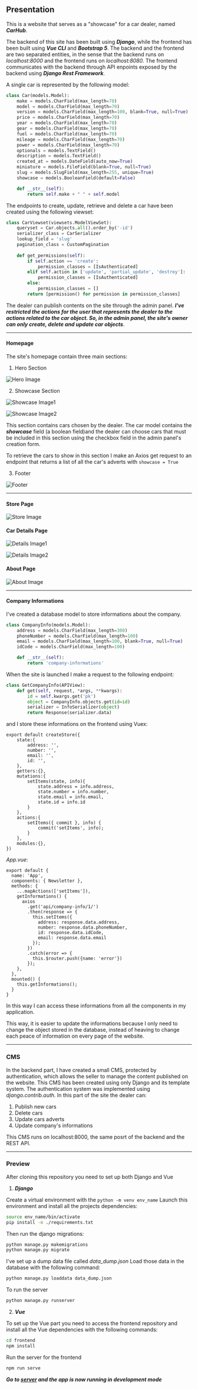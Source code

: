 ## Presentation 

This is a website that serves as a "showcase" for a car dealer, named ***CarHub***.

The backend of this site has been built using ***Django***, while the frontend has been built using ***Vue CLI*** and ***Bootstrap 5***. 
The backend and the frontend are two separated entities, in the sense that the backend runs on _localhost:8000_ and the frontend runs on _localhost:8080_. The frontend communicates with the backend through API enpoints exposed by the backend using ***Django Rest Framework***. 

A single car is represented by the following model: 

```Python
class Car(models.Model):
    make = models.CharField(max_length=70)
    model = models.CharField(max_length=70)
    version = models.CharField(max_length=100, blank=True, null=True)
    price = models.CharField(max_length=70)
    year = models.CharField(max_length=70)
    gear = models.CharField(max_length=70)
    fuel = models.CharField(max_length=70)
    mileage = models.CharField(max_length=70)
    power = models.CharField(max_length=70)
    optionals = models.TextField()
    description = models.TextField()
    created_at = models.DateField(auto_now=True)
    miniature = models.FileField(blank=True, null=True)
    slug = models.SlugField(max_length=255, unique=True)
    showcase = models.BooleanField(default=False)

    def __str__(self):
        return self.make + " " + self.model 
```

The endpoints to create, update, retrieve and delete a car have been created using the following viewset: 

```Python
class CarViewset(viewsets.ModelViewSet):
    queryset = Car.objects.all().order_by('-id')
    serializer_class = CarSerializer
    lookup_field = 'slug' 
    pagination_class = CustomPagination 
    
    def get_permissions(self):
        if self.action == 'create':
            permission_classes = [IsAuthenticated]
        elif self.action in ['update', 'partial_update', 'destroy']:
            permission_classes = [IsAuthenticated]
        else: 
            permission_classes = [] 
        return [permission() for permission in permission_classes]
```


The dealer can publish contents on the site through the admin panel. 
***I've restricted the actions for the user that represents the dealer to the actions related to the car object. So, in the admin panel, the site's owner can only create, delete and update car objects***. 

---

#### Homepage

The site's homepage contain three main sections: 

1. Hero Section

![Hero Image](https://i.imgur.com/G2u0kRz.png)

2. Showcase Section 

![Showcase Image1](https://i.imgur.com/0EFc5Tw.png)


![Showcase Image2](https://i.imgur.com/ZWYmvpq.png)

This section contains cars chosen by the dealer. 
The car model contains the ***showcase*** field (a boolean field)and the dealer can choose cars that must be included in this section using the checkbox field in the admin panel's creation form. 

To retrieve the cars to show in this section I make an Axios get request to an endpoint that returns a list of all the car's adverts with ```showcase = True``` 

3. Footer

![Footer](https://i.imgur.com/3wV2mBR.png)

---

#### Store Page 

![Store Image](https://i.imgur.com/BB0sxpW.png)

#### Car Details Page

![Details Image1](https://i.imgur.com/3dQnf9R.png)


![Details Image2](https://i.imgur.com/YlVuwvE.png)

#### About Page 

![About Image](https://i.imgur.com/0iAZXZE.png)

---

#### Company Informations

I've created a database model to store informations about the company. 

```Python
class CompanyInfo(models.Model):
    address = models.CharField(max_length=300)
    phoneNumber = models.CharField(max_length=100)
    email = models.CharField(max_length=100, blank=True, null=True)
    idCode = models.CharField(max_length=100)

    def __str__(self):
        return 'company-informations'
```

When the site is launched I make a request to the following endpoint: 

```Python
class GetCompanyInfo(APIView):
    def get(self, request, *args, **kwargs):
        id = self.kwargs.get('pk')
        object = CompanyInfo.objects.get(id=id)
        serializer = InfoSerializer(object)
        return Response(serializer.data)
```

and I store these informations on the frontend using Vuex: 

```JS
export default createStore({
    state:{
        address: '', 
        number: '', 
        email: '', 
        id: '', 
    }, 
    getters:{},
    mutations:{
        setItems(state, info){
            state.address = info.address, 
            state.number = info.number, 
            state.email = info.email, 
            state.id = info.id
        }
    },
    actions:{
        setItems({ commit }, info) {
            commit('setItems', info);
        }
    },
    modules:{},
})
```

_App.vue_:

```JS
export default {
  name: 'App',
  components: { Newsletter },
  methods: {
    ...mapActions(['setItems']),
    getInformations() {
      axios
        .get('api/company-info/1/')
        .then(response => {
          this.setItems({
            address: response.data.address,
            number: response.data.phoneNumber,
            id: response.data.idCode, 
            email: response.data.email
          });
        })
        .catch(error => {
          this.$router.push({name: 'error'})
        });
    },
  },
  mounted() {
    this.getInformations();
  }
}
```

In this way I can access these informations from all the components in my application.

This way, it is easier to update the informations because I only need to change the object stored in the database, instead of heaving to change each peace of information on every page of the website. 

---

### CMS 

In the backend part, I have created a small CMS, protected by authentication, which allows the seller to manage the content published on the website.
This CMS has been created using only Django and its template system. The authentication system was implemented using _django.contrib.auth_.
In this part of the site the dealer can: 
1. Publish new cars
2. Delete cars
3. Update cars adverts
4. Update company's informations 

This CMS runs on localhost:8000, the same posrt of the backend and the REST API. 


---

### Preview

After cloning this repository you need to set up both Django and Vue 

1. ***Django***

Create a virtual environment with the ```python -m venv env_name``` Launch this environment and install all the projects dependencies: 

```bash
source env_name/bin/activate
pip install -m ./requirements.txt
```

Then run the django migrations: 

```bash
python manage.py makemigrations
python manage.py migrate
```

I've set up a dump data file called _data_dump.json_ Load those data in the database with the following command: 

```bash
python manage.py loaddata data_dump.json
```

To run the server 

```bash
python manage.py runserver
```

2. ***Vue***

To set up the Vue part you need to access the frontend repository and install all the Vue dependencies with the following commands: 

```bash
cd frontend
npm install
```

Run the server for the frontend

```bash
npm run serve
```


***Go to [server](http://localhost:8080) and the app is now running in development mode***